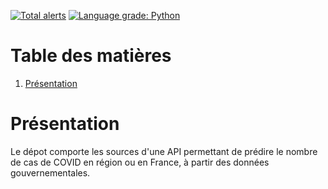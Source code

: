 [![Total alerts](https://img.shields.io/lgtm/alerts/g/olirwin/covid-predict-api.svg?logo=lgtm&logoWidth=18)](https://lgtm.com/projects/g/olirwin/covid-predict-api/alerts/)
[![Language grade: Python](https://img.shields.io/lgtm/grade/python/g/olirwin/covid-predict-api.svg?logo=lgtm&logoWidth=18)](https://lgtm.com/projects/g/olirwin/covid-predict-api/context:python)

# Table des matières

1.  [Présentation](#orgc9fcce6)



<a id="orgc9fcce6"></a>

# Présentation

Le dépot comporte les sources d'une API permettant de prédire le nombre de cas de COVID
en région ou en France, à partir des données gouvernementales.

